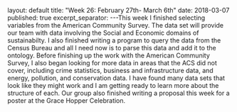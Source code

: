 layout: default
title: "Week 26: February 27th- March 6th"
date: 2018-03-07
published: true
excerpt_separator: <excerpt>
---This week I finished selecting variables from the American Community Survey. <excerpt>The data set will provide our team with data involving the Social and Economic domains of sustainabilty. I also finished writing a program to query the data from the Census Bureau and all I need now is to parse this data and add it to the ontology.
Before finishing up the work with the American Community Survey, I also began looking for more data in areas that the ACS did not cover, including crime statistics, business and infrastructure data, and energy, pollution, and conservation data. I have found many data sets that look like they might work and I am getting ready to learn more about the structure of each.
Our group also finished writing a proposal this week for a poster at the Grace Hopper Celebration.
